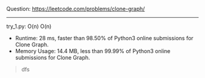 Question: https://leetcode.com/problems/clone-graph/

---

try_1.py: O(n) O(n)
* Runtime: 28 ms, faster than 98.50% of Python3 online submissions for Clone Graph.
* Memory Usage: 14.4 MB, less than 99.99% of Python3 online submissions for Clone Graph.

> dfs
